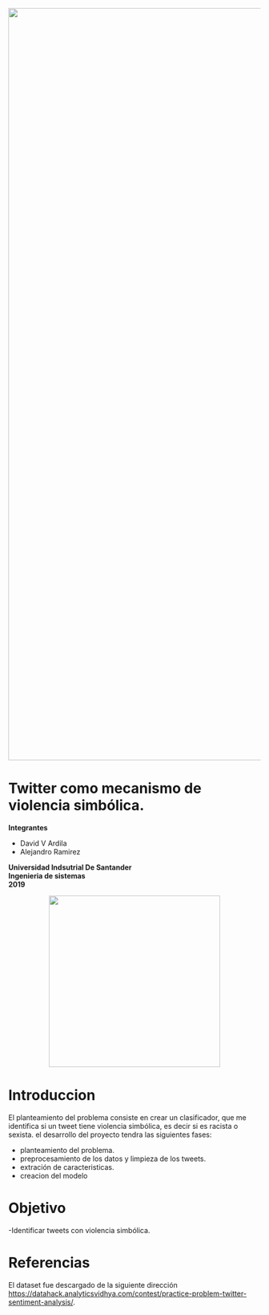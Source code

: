 <p align="center"><img src="https://cdn.coincrispy.com/wp-content/uploads/2018/08/performing-twitter-sentiment-analysis1-696x410.jpeg" width="1500" heigth="500"></p>


# Twitter como mecanismo de violencia simbólica.
**Integrantes**
- David V Ardila
- Alejandro Ramirez



**Universidad Indsutrial De Santander** </br>
**Ingenieria de sistemas**</br>
**2019**</br>
<p align="center"><img src="http://garza.uis.edu.co/idayregreso/images/logoUIS.jpg" width="342" heigth="166"></p>



# Introduccion
El planteamiento del problema consiste en crear un clasificador, que me identifica si un tweet tiene violencia simbólica, es decir si es racista o sexista. el desarrollo del proyecto tendra las siguientes fases:

<ul>
   <li> planteamiento del problema.
   <li> preprocesamiento de los datos y limpieza de los tweets.
   <li> extración de caracteristicas.
   <li> creacion del modelo
</ul>




# Objetivo
 -Identificar tweets con violencia simbólica.<br> 
 


# Referencias
El dataset fue descargado de la siguiente dirección https://datahack.analyticsvidhya.com/contest/practice-problem-twitter-sentiment-analysis/.




